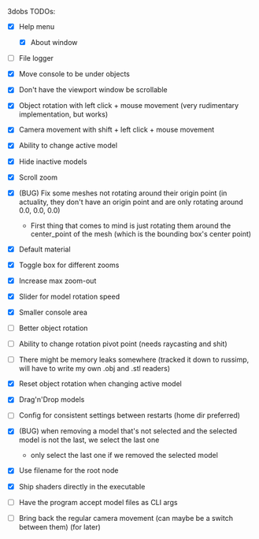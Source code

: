 3dobs TODOs:
 - [x] Help menu
     - [x] About window
 - [ ] File logger
 - [x] Move console to be under objects
 - [x] Don't have the viewport window be scrollable
 - [x] Object rotation with left click + mouse movement (very rudimentary implementation, but works)
 - [x] Camera movement with shift + left click + mouse movement
 - [x] Ability to change active model
 - [x] Hide inactive models
 - [x] Scroll zoom
 - [x] (BUG) Fix some meshes not rotating around their origin point (in actuality, they don't have an origin point and are only rotating around 0.0, 0.0, 0.0)
     - First thing that comes to mind is just rotating them around the center_point of the mesh (which is the bounding box's center point)
 - [x] Default material
 - [x] Toggle box for different zooms
 - [x] Increase max zoom-out
 - [x] Slider for model rotation speed
 - [x] Smaller console area
 - [ ] Better object rotation
 - [ ] Ability to change rotation pivot point (needs raycasting and shit)
 - [ ] There might be memory leaks somewhere (tracked it down to russimp, will have to write my own .obj and .stl readers)
 - [x] Reset object rotation when changing active model
 - [x] Drag'n'Drop models
 - [ ] Config for consistent settings between restarts (home dir preferred)
 - [x] (BUG) when removing a model that's not selected and the selected model is not the last, we select the last one
     - only select the last one if we removed the selected model
 - [x] Use filename for the root node
 - [x] Ship shaders directly in the executable
 - [ ] Have the program accept model files as CLI args

 - [ ] Bring back the regular camera movement (can maybe be a switch between them) (for later)
